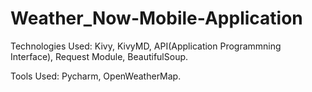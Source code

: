 # Weather_Now-Mobile-Application

Technologies Used: Kivy, KivyMD, API(Application Programmning Interface), Request Module, BeautifulSoup.

Tools Used: Pycharm, OpenWeatherMap.

